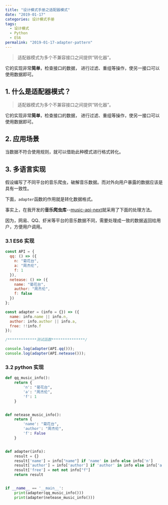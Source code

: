```yaml
---
title: "设计模式手册之适配器模式"
date: "2019-01-17"
categories: 设计模式手册
tags:
  - 设计模式
  - Python
  - ES6
permalink: "2019-01-17-adapter-pattern"
---
```


> 适配器模式为多个不兼容接口之间提供“转化器”。

它的实现非常**简单**，检查接口的数据，
进行过滤、重组等操作，使另一接口可以使用数据即可。

<!-- more -->

## 1. 什么是适配器模式？

> 适配器模式为多个不兼容接口之间提供“转化器”。

它的实现非常**简单**，检查接口的数据，
进行过滤、重组等操作，使另一接口可以使用数据即可。

## 2. 应用场景

当数据不符合使用规则，就可以借助此种模式进行格式转化。

## 3. 多语言实现

假设编写了不同平台的音乐爬虫，破解音乐数据。而对外向用户暴露的数据应该是具有一致性。

下面，`adapter`函数的作用就是转化数据格式。

事实上，在我开发的**音乐爬虫库**--[music-api-next](https://github.com/dongyuanxin/music-api-next)就采用了下面的处理方法。

因为，网易、QQ、虾米等平台的音乐数据不同，需要处理成一致的数据返回给用户，方便用户调用。

### 3.1 ES6 实现

```javascript
const API = {
  qq: () => ({
    n: "菊花台",
    a: "周杰伦",
    f: 1
  }),
  netease: () => ({
    name: "菊花台",
    author: "周杰伦",
    f: false
  })
};

const adapter = (info = {}) => ({
  name: info.name || info.n,
  author: info.author || info.a,
  free: !!info.f
});

/*************测试函数***************/

console.log(adapter(API.qq()));
console.log(adapter(API.netease()));
```

### 3.2 python 实现

```python
def qq_music_info():
    return {
        'n': "菊花台",
        'a': "周杰伦",
        'f': 1
    }


def netease_music_info():
    return {
        'name': "菊花台",
        'author': "周杰伦",
        'f': False
    }


def adapter(info):
    result = {}
    result['name'] = info["name"] if 'name' in info else info['n']
    result['author'] = info['author'] if 'author' in info else info['a']
    result['free'] = not not info["f"]
    return result


if __name__ == '__main__':
    print(adapter(qq_music_info()))
    print(adapter(netease_music_info()))
```